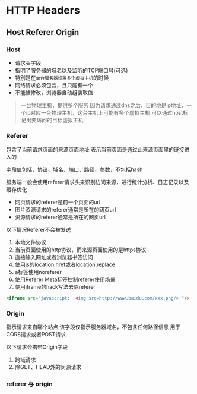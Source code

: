 # HTTP Headers

## Host Referer Origin

### Host

+ 请求头字段
+ 指明了服务器的域名以及监听的TCP端口号(可选)
+ 特别是在`单台服务器设置多个虚拟主机`的时候
+ 网络请求必须包含，且只能有一个
+ 不能被修改，浏览器自动组装取值

> 一台物理主机，提供多个服务
> 因为请求通过dns之后，目的地是ip地址，一个ip对应一台物理主机，这台主机上可能有多个虚拟主机
> 可以通过host标记出要访问的目标虚拟主机

### Referer

包含了当前请求页面的来源页面地址
表示当前页面是通过此来源页面里的链接进入的

字段值包括，协议、域名、端口、路径、参数，不包括hash

服务端一般会使用referer请求头来识别访问来源，进行统计分析、日志记录以及缓存优化

+ 网页请求的referer是前一个页面的url
+ 图片资源请求的referer通常是所在的网页url
+ 资源请求的referer通常是所在的网页url

以下情况Referer不会被发送

1. 本地文件协议
2. 当前页面使用的http协议，而来源页面使用的是https协议
3. 直接输入网址或者浏览器书签访问
4. 使用js的location.href或者location.replace
5. a标签使用noreferer
6. 使用Referer Meta标签控制referer使用场景
7. 使用iframe的hack写法去除referer

```html
<iframe src="javascript: '<img src=http://www.baidu.com/xxx.png/>'"/>
```

### Origin

指示请求来自哪个站点
该字段仅指示服务器域名，不包含任何路径信息
用于CORS请求或者POST请求

以下请求会携带Origin字段

1. 跨域请求
2. 除GET、HEAD外的同源请求

### referer 与 origin
